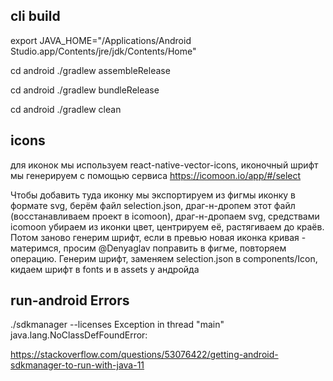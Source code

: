 ## cli build

export JAVA_HOME="/Applications/Android Studio.app/Contents/jre/jdk/Contents/Home"

cd android
./gradlew assembleRelease

cd android
./gradlew bundleRelease

cd android
./gradlew clean

## icons

для иконок мы используем react-native-vector-icons, иконочный шрифт мы генерируем с помощью сервиса https://icomoon.io/app/#/select

Чтобы добавить туда иконку мы экспортируем из фигмы иконку в формате svg, берём файл selection.json, драг-н-дропем этот файл (восстанавливаем проект в icomoon), драг-н-дропаем svg, средствами icomoon убираем из иконки цвет, центрируем её, растягиваем до краёв.
Потом заново генерим шрифт, если в превью новая иконка кривая - материмся, просим @Denyaglav поправить в фигме, повторяем операцию. Генерим шрифт, заменяем selection.json в components/Icon, кидаем шрифт в fonts и в assets у андройда

## run-android Errors

./sdkmanager --licenses
Exception in thread "main" java.lang.NoClassDefFoundError:

https://stackoverflow.com/questions/53076422/getting-android-sdkmanager-to-run-with-java-11